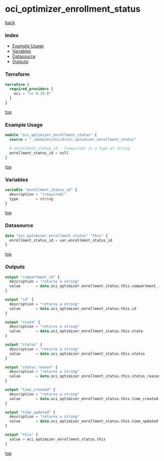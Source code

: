 # oci_optimizer_enrollment_status

[back](../oci.md)

### Index

- [Example Usage](#example-usage)
- [Variables](#variables)
- [Datasource](#datasource)
- [Outputs](#outputs)

### Terraform

```terraform
terraform {
  required_providers {
    oci = ">= 4.19.0"
  }
}
```

[top](#index)

### Example Usage

```terraform
module "oci_optimizer_enrollment_status" {
  source = "./modules/oci/d/oci_optimizer_enrollment_status"

  # enrollment_status_id - (required) is a type of string
  enrollment_status_id = null
}
```

[top](#index)

### Variables

```terraform
variable "enrollment_status_id" {
  description = "(required)"
  type        = string
}
```

[top](#index)

### Datasource

```terraform
data "oci_optimizer_enrollment_status" "this" {
  enrollment_status_id = var.enrollment_status_id
}
```

[top](#index)

### Outputs

```terraform
output "compartment_id" {
  description = "returns a string"
  value       = data.oci_optimizer_enrollment_status.this.compartment_id
}

output "id" {
  description = "returns a string"
  value       = data.oci_optimizer_enrollment_status.this.id
}

output "state" {
  description = "returns a string"
  value       = data.oci_optimizer_enrollment_status.this.state
}

output "status" {
  description = "returns a string"
  value       = data.oci_optimizer_enrollment_status.this.status
}

output "status_reason" {
  description = "returns a string"
  value       = data.oci_optimizer_enrollment_status.this.status_reason
}

output "time_created" {
  description = "returns a string"
  value       = data.oci_optimizer_enrollment_status.this.time_created
}

output "time_updated" {
  description = "returns a string"
  value       = data.oci_optimizer_enrollment_status.this.time_updated
}

output "this" {
  value = oci_optimizer_enrollment_status.this
}
```

[top](#index)